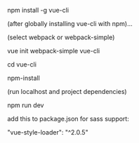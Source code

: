 npm install -g vue-cli

(after globally installing vue-cli with npm)...

(select webpack or webpack-simple)

vue init webpack-simple vue-cli

cd vue-cli

npm-install

(run localhost and project dependencies)

npm run dev

add this to package.json for sass support:

"vue-style-loader": "^2.0.5"
